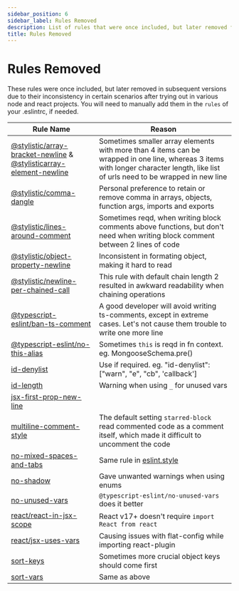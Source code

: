 ```yaml
---
sidebar_position: 6
sidebar_label: Rules Removed
description: List of rules that were once included, but later removed from this config.
title: Rules Removed
---
```


# **Rules Removed**

These rules were once included, but later removed in subsequent versions due to their inconsistency in certain scenarios after trying out in various node and react projects. You will need to manually add them in the `rules` of your .eslintrc, if needed. 

| Rule Name | Reason |
|-|-|
|[@stylistic/array-bracket-newline](https://eslint.style/rules/default/array-bracket-newline) & [@stylisticarray-element-newline](https://eslint.style/rules/default/array-element-newline)| Sometimes smaller array elements with more than 4 items can be wrapped in one line, whereas 3 items with longer character length, like list of urls need to be wrapped in new line | 
|[@stylistic/comma-dangle](https://eslint.style/rules/default/comma-dangle) | Personal preference to retain or remove comma in arrays, objects, function args, imports and exports |
|[@stylistic/lines-around-comment](https://eslint.style/rules/default/lines-around-comment)| Sometimes reqd, when writing block comments above functions, but don't need when writing block comment between 2 lines of code |
|[@stylistic/object-property-newline](https://eslint.style/rules/default/object-property-newline)| Inconsistent in formating object, making it hard to read | 
|[@stylistic/newline-per-chained-call](https://eslint.style/rules/default/newline-per-chained-call) | This rule with default chain length 2 resulted in awkward readability when chaining operations |
|[@typescript-eslint/ban-ts-comment](https://github.com/typescript-eslint/typescript-eslint/blob/main/packages/eslint-plugin/docs/rules/ban-ts-comment.mdx) | A good developer will avoid writing ts-comments, except in extreme cases. Let's not cause them trouble to write one more line |
|[@typescript-eslint/no-this-alias](https://github.com/typescript-eslint/typescript-eslint/blob/main/packages/eslint-plugin/docs/rules/no-this-alias.md) | Sometimes `this` is reqd in fn context. eg. MongooseSchema.pre() |
|[id-denylist](https://eslint.org/docs/latest/rules/id-denylist) | Use if required. eg. "id-denylist": ["warn", "e", "cb", 'callback']|
[id-length](https://eslint.org/docs/latest/rules/id-length)| Warning when using `_` for unused vars |
|[jsx-first-prop-new-line](https://eslint.style/rules/default/jsx-first-prop-new-line)||
|[multiline-comment-style](https://eslint.org/docs/latest/rules/multiline-comment-style)| The default setting `starred-block` read commented code as a comment itself, which made it difficult to uncomment the code
|[no-mixed-spaces-and-tabs](https://eslint.org/docs/latest/rules/no-mixed-spaces-and-tabs) | Same rule in [eslint.style](https://eslint.style/rules/default/no-mixed-spaces-and-tabs) |
|[no-shadow](https://eslint.org/docs/latest/rules/no-shadow) | Gave unwanted warnings when using enums |
|[no-unused-vars](https://eslint.org/docs/latest/rules/no-unused-vars) | `@typescript-eslint/no-unused-vars` does it better |
|[react/react-in-jsx-scope](https://github.com/jsx-eslint/eslint-plugin-react/blob/master/docs/rules/react-in-jsx-scope.md) | React v17+ doesn't require `import React from react` |
|[react/jsx-uses-vars](https://github.com/jsx-eslint/eslint-plugin-react/blob/master/docs/rules/jsx-uses-vars.md)| Causing issues with flat-config while importing react-plugin |
|[sort-keys](https://eslint.org/docs/latest/rules/sort-keys)| Sometimes more crucial object keys should come first |
[sort-vars](https://eslint.org/docs/latest/rules/sort-vars)| Same as above |
